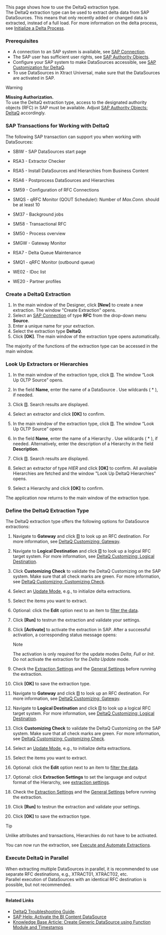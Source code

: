 This page shows how to use the DeltaQ extraction type.\
The DeltaQ extraction type can be used to extract delta data from SAP DataSources. This means that only recently added or changed data is extracted, instead of a full load. For more information on the delta process, see [Initialize a Delta Process](update-mode/#initialize-a-delta-process).

### Prerequisites

- A connection to an SAP system is available, see [SAP Connection](../sap-connection/).
- The SAP user has sufficient user rights, see [SAP Authority Objects](../setup-in-sap/sap-authority-objects/#deltaq).
- Configure your SAP system to make DataSources accessible, see [SAP Customization for DeltaQ](../setup-in-sap/customization-for-deltaq/).
- To use DataSources in Xtract Universal, make sure that the DataSources are activated in SAP.

Warning

**Missing Authorization.**\
To use the DeltaQ extraction type, access to the designated authority objects (RFC) in SAP must be available. Adjust [SAP Authority Objects: DeltaQ](../setup-in-sap/sap-authority-objects/#deltaq) accordingly.

### SAP Transactions for Working with DeltaQ

The following SAP transaction can support you when working with DataSources:

- SBIW - SAP DataSources start page

- RSA3 - Extractor Checker

- RSA5 - Install DataSources and Hierarchies from Business Content

- RSA6 - Postprocess DataSources and Hierarchies

- SM59 - Configuration of RFC Connections

- SMQS - qRFC Monitor (QOUT Scheduler): Number of *Max.Conn.* should be at least 10

- SM37 - Background jobs

- SM58 - Transactional RFC

- SM50 - Process overview

- SMGW - Gateway Monitor

- RSA7 - Delta Queue Maintenance

- SMQ1 - qRFC Monitor (outbound queue)

- WE02 - IDoc list

- WE20 - Partner profiles

### Create a DeltaQ Extraction

1. In the main window of the Designer, click **[New]** to create a new extraction. The window "Create Extraction" opens.
1. Select an [SAP Connection](../sap-connection/) of type **RFC** from the drop-down menu **Source**.
1. Enter a unique name for your extraction.
1. Select the extraction type **DeltaQ**.
1. Click **[OK]**. The main window of the extraction type opens automatically.

The majority of the functions of the extraction type can be accessed in the main window.

### Look Up Extractors or Hierarchies

1. In the main window of the extraction type, click **[]**. The window “Look Up OLTP Source” opens.

1. In the field **Name**, enter the name of a DataSource . Use wildcards ( * ), if needed.

1. Click **[]**. Search results are displayed.

1. Select an extractor and click **[OK]** to confirm.

1. In the main window of the extraction type, click **[]**. The window “Look Up OLTP Source” opens

1. In the field **Name**, enter the name of a Hierarchy . Use wildcards ( * ), if needed. Alternatively, enter the description of a Hierarchy in the field **Description**.

1. Click **[]**. Search results are displayed.

1. Select an extractor of type *HIER* and click **[OK]** to confirm. All available Hierarchies are fetched and the window "Look Up DeltaQ Hierarchies" opens.

1. Select a Hierarchy and click **[OK]** to confirm.

The application now returns to the main window of the extraction type.

### Define the DeltaQ Extraction Type

The DeltaQ extraction type offers the following options for DataSource extractions:

1. Navigate to **Gateway** and click **[]** to look up an RFC destination. For more information, see [DeltaQ Customizing: Gateway](deltaq-customization/#gateway).

1. Navigate to **Logical Destination** and click **[]** to look up a logical RFC target system. For more information, see [DeltaQ Customizing: Logical Destination](deltaq-customization/#logical-destination).

1. Click **Customizing Check** to validate the DeltaQ Customizing on the SAP system. Make sure that all check marks are green. For more information, see [DeltaQ Customizing: Customizing Check](deltaq-customization/#customizing-check).

1. Select an [Update Mode](update-mode/), e.g., to initialize delta extractions.

1. Select the items you want to extract.

1. Optional: click the **Edit** option next to an item to [filter the data](selections/).

1. Click **[Run]** to testrun the extraction and validate your settings.

1. Click **[Activate]** to activate the extraction in SAP. After a successful activation, a corresponding status message opens:

   Note

   The activation is only required for the update modes *Delta*, *Full* or *Init*. Do not activate the extraction for the *Delta Update* mode.

1. Check the [Extraction Settings](settings/) and the [General Settings](general-settings/) before running the extraction.

1. Click **[OK]** to save the extraction type.

1. Navigate to **Gateway** and click **[]** to look up an RFC destination. For more information, see [DeltaQ Customizing: Gateway](deltaq-customization/#gateway).

1. Navigate to **Logical Destination** and click **[]** to look up a logical RFC target system. For more information, see [DeltaQ Customizing: Logical Destination](deltaq-customization/#logical-destination).

1. Click **Customizing Check** to validate the DeltaQ Customizing on the SAP system. Make sure that all check marks are green. For more information, see [DeltaQ Customizing: Customizing Check](deltaq-customization/#customizing-check).

1. Select an [Update Mode](update-mode/), e.g., to initialize delta extractions.

1. Select the items you want to extract.

1. Optional: click the **Edit** option next to an item to [filter the data](selections/).

1. Optional: click **Extraction Settings** to set the language and output format of the Hierarchy, see [extraction settings](settings/).

1. Check the [Extraction Settings](settings/) and the [General Settings](general-settings/) before running the extraction.

1. Click **[Run]** to testrun the extraction and validate your settings.

1. Click **[OK]** to save the extraction type.

Tip

Unlike attributes and transactions, Hierarchies do not have to be activated.

You can now run the extraction, see [Execute and Automate Extractions](../execute-and-automate/).

### Execute DeltaQ in Parallel

When extracting multiple DataSources in parallel, it is recommended to use separate RFC destinations, e.g., XTRACT01, XTRACT02, etc.\
Parallel execution of DataSources with an identical RFC destination is possible, but not recommended.

______________________________________________________________________

#### Related Links

- [DeltaQ Troubleshooting Guide](../../troubleshooting/#deltaq-troubleshooting).
- [SAP Help: Activate the BI Content DataSource](https://help.sap.com/saphelp_scm70/helpdata/ru/d8/8f5738f988d439e10000009b38f842/content.htm?no_cache=true)
- [Knowledge Base Article: Create Generic DataSource using Function Module and Timestamps](../../knowledge-base/create-generic-datasource-using-function-module-and-timestamps/)
